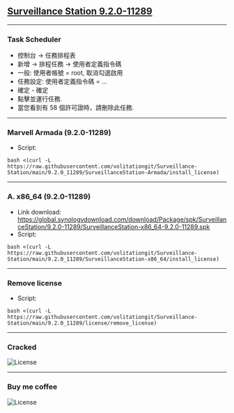 ## [Surveillance Station 9.2.0-11289](https://archive.synology.com/download/Package/SurveillanceStation)


---
### Task Scheduler
- 控制台 -> 任務排程表
- 新增 -> 排程任務 -> 使用者定義指令碼
- 一般: 使用者帳號 = root, 取消勾選啟用
- 任務設定: 使用者定義指令碼  = ...
- 確定 - 確定
- 點擊並運行任務.
- 當您看到有 58 個許可證時，請刪除此任務.


---
### Marvell Armada (9.2.0-11289)
- Script:
```
bash <(curl -L https://raw.githubusercontent.com/volitationgit/Surveillance-Station/main/9.2.0_11289/SurveillanceStation-Armada/install_license)
```

---
### A. x86_64 (9.2.0-11289)
- Link download: https://global.synologydownload.com/download/Package/spk/SurveillanceStation/9.2.0-11289/SurveillanceStation-x86_64-9.2.0-11289.spk
- Script:
```
bash <(curl -L https://raw.githubusercontent.com/volitationgit/Surveillance-Station/main/9.2.0_11289/SurveillanceStation-x86_64/install_license)
```

---
### Remove license
- Script:
```
bash <(curl -L https://raw.githubusercontent.com/volitationgit/Surveillance-Station/main/9.2.0_11289/license/remove_license)
```
---
### Cracked
![License](https://raw.githubusercontent.com/volitationgit/Surveillance-Station/main/img/crack_license.png)


---
### Buy me coffee
![License](https://raw.githubusercontent.com/volitationgit/Surveillance-Station/main/img/buy%20me%20coffee.jpg)
